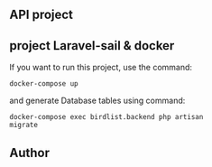 ## API project


## project Laravel-sail & docker
If you want to run this project, use the command: 

<code>docker-compose up</code>

and generate Database tables using command:

<code>docker-compose exec birdlist.backend php artisan migrate</code>

## Author





